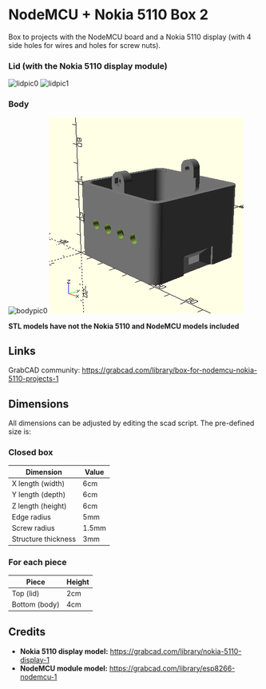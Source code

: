 # NodeMCU + Nokia 5110 Box 2
Box to projects with the NodeMCU board and a Nokia 5110 display (with 4 side holes for wires and holes for screw nuts).

### Lid (with the Nokia 5110 display module)
![lidpic0](pics/lid_pic0.png)
![lidpic1](pics/lid_pic1.png)

### Body
![bodypic0](pics/body0.png)
![bodypic1](pics/body1.png)

**STL models have not the Nokia 5110 and NodeMCU models included**

## Links
GrabCAD community: https://grabcad.com/library/box-for-nodemcu-nokia-5110-projects-1

## Dimensions
All dimensions can be adjusted by editing the scad script.
The pre-defined size is:

### Closed box
|Dimension|Value|
|---------|-----|
|X length (width)| 6cm |
|Y length (depth)| 6cm |
|Z length (height)| 6cm |
|Edge radius| 5mm |
|Screw radius| 1.5mm |
|Structure thickness| 3mm |

### For each piece
|Piece|Height|
|-----|------|
|Top (lid)| 2cm |
|Bottom (body)| 4cm |

## Credits
* **Nokia 5110 display model:** https://grabcad.com/library/nokia-5110-display-1
* **NodeMCU module model:** https://grabcad.com/library/esp8266-nodemcu-1
